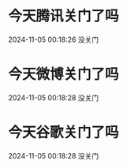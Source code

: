 # 今天腾讯关门了吗

2024-11-05 00:18:26 没关门

# 今天微博关门了吗

2024-11-05 00:18:28 没关门

# 今天谷歌关门了吗

2024-11-05 00:18:28 没关门

